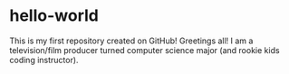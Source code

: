 # hello-world
This is my first repository created on GitHub!
Greetings all! I am a television/film producer turned computer science major (and rookie kids coding instructor). 

